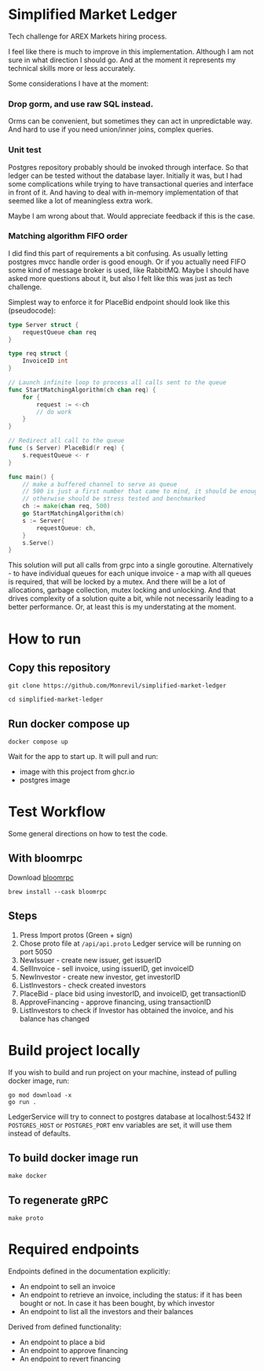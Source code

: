 # Simplified Market Ledger
Tech challenge for AREX Markets hiring process.

I feel like there is much to improve in this implementation. Although I am not sure in what direction I should go.
And at the moment it represents my technical skills more or less accurately.

Some considerations I have at the moment:

### Drop gorm, and use raw SQL instead.
Orms can be convenient, but sometimes they can act in unpredictable way.
And hard to use if you need union/inner joins, complex queries.

### Unit test
Postgres repository probably should be invoked through interface. So that ledger can be tested without the database layer.
Initially it was, but I had some complications while trying to have transactional queries and interface in front of it.
And having to deal with in-memory implementation of that seemed like a lot of meaningless extra work.

Maybe I am wrong about that. Would appreciate feedback if this is the case.

### Matching algorithm FIFO order
I did find this part of requirements a bit confusing. As usually letting postgres mvcc handle order is good enough.
Or if you actually need FIFO some kind of message broker is used, like RabbitMQ.
Maybe I should have asked more questions about it, but also I felt like this was just as tech challenge.


Simplest way to enforce it for PlaceBid endpoint should look like this (pseudocode):
```go
type Server struct {
	requestQueue chan req
}

type req struct {
	InvoiceID int
}

// Launch infinite loop to process all calls sent to the queue
func StartMatchingAlgorithm(ch chan req) {
	for {
		request := <-ch
		// do work
	}
}

// Redirect all call to the queue
func (s Server) PlaceBid(r req) {
	s.requestQueue <- r
}

func main() {
	// make a buffered channel to serve as queue
	// 500 is just a first number that came to mind, it should be enough to process calls most of the time
	// otherwise should be stress tested and benchmarked
	ch := make(chan req, 500)
	go StartMatchingAlgorithm(ch)
	s := Server{
		requestQueue: ch,
	}
	s.Serve()
}
```

This solution will put all calls from grpc into a single goroutine.
Alternatively - to have individual queues for each unique invoice - a map with all queues is required, that will be locked by a mutex. And there will be a lot of allocations, garbage collection, mutex locking and unlocking. And that drives complexity of a solution quite a bit, while not necessarily leading to a better performance. Or, at least this is my understating at the moment.

# How to run

## Copy this repository
```
git clone https://github.com/Monrevil/simplified-market-ledger
```
```
cd simplified-market-ledger
```

## Run docker compose up
```
docker compose up
```
Wait for the app to start up.
It will pull and run:
- image with this project from ghcr.io
- postgres image
  
# Test Workflow
Some general directions on how to test the code.

## With bloomrpc
Download [bloomrpc](https://github.com/bloomrpc/bloomrpc)
```
brew install --cask bloomrpc
```
## Steps
1. Press Import protos (Green + sign) 
2. Chose proto file at `/api/api.proto` Ledger service will be running on port 5050
3. NewIssuer - create new issuer, get issuerID
4. SellInvoice - sell invoice, using issuerID, get invoiceID
5. NewInvestor - create new investor, get investorID
6. ListInvestors - check created investors
7. PlaceBid - place bid using investorID, and invoiceID, get transactionID
8. ApproveFinancing - approve financing, using transactionID
9. ListInvestors to check if Investor has obtained the invoice, and his balance has changed

# Build project locally
If you wish to build and run project on your machine, instead of pulling docker image, run:

```
go mod download -x
go run .
```

LedgerService will try to connect to postgres database at localhost:5432
If `POSTGRES_HOST` or `POSTGRES_PORT` env variables are set, it will use them instead of defaults.
## To build docker image run
```
make docker
```
## To regenerate gRPC
```
make proto
```

# Required endpoints
Endpoints defined in the documentation explicitly:
- An endpoint to sell an invoice
- An endpoint to retrieve an invoice, including the status: if it has been bought or not. In
case it has been bought, by which investor
- An endpoint to list all the investors and their balances

Derived from defined functionality:
- An endpoint to place a bid
- An endpoint to approve financing
- An endpoint to revert financing
